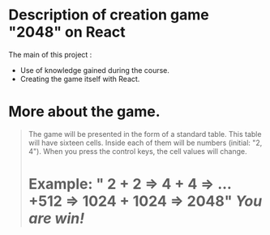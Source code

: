 # Description of creation game "2048" on React

The main of this project :
   

 - Use of knowledge gained during the course.
 - Creating the game itself with React.
 
 # More about the game.




> The game will be presented in the form of a standard table.
> This table will have sixteen cells. Inside each of them will be numbers (initial: "2, 4").
> When you press the control keys, the cell values will change.
> # Example: " 2 + 2 => 4 + 4 => ... +512 => 1024 + 1024 => 2048"  _You are win!_
 